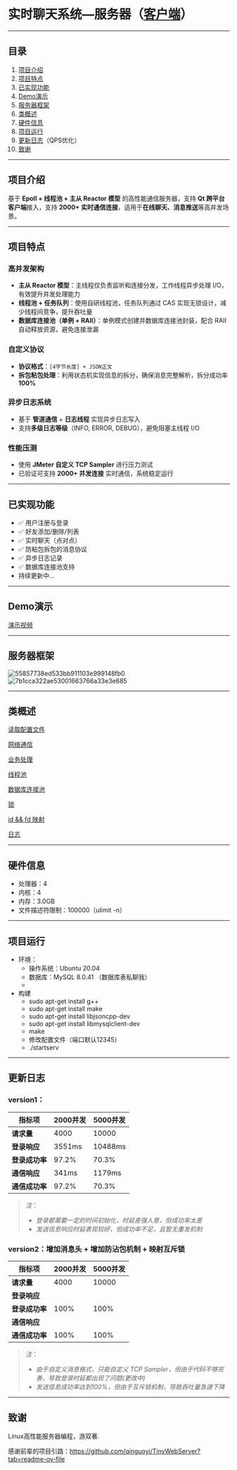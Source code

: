 # 实时聊天系统—服务器（**[客户端](https://github.com/The-Color-of-Wind/ChatSystem-Client)**）
---

## 目录
1. [项目介绍](#项目介绍)
2. [项目特点](#项目特点)
3. [已实现功能](#已实现功能)
4. [Demo演示](#Demo演示)
5. [服务器框架](#服务器框架)
6. [类概述](#类概述)
7. [硬件信息](#硬件信息)
8. [项目运行](#项目运行)
9. [更新日志](#更新日志)（QPS优化）
10. [致谢](#致谢)
   
---

## 项目介绍
基于 **Epoll + 线程池 + 主从 Reactor 模型** 的高性能通信服务器，支持 **Qt 跨平台客户端**接入，支持 **2000+ 实时通信连接**，适用于**在线聊天、消息推送**等高并发场景。

---

## 项目特点

### 高并发架构

- **主从 Reactor 模型**：主线程仅负责监听和连接分发，工作线程异步处理 I/O，有效提升并发处理能力
- **线程池 + 任务队列**：使用自研线程池，任务队列通过 CAS 实现无锁设计，减少线程间竞争，提升吞吐量
- **数据库连接池（单例 + RAII）**：单例模式创建并数据库连接池封装，配合 RAII 自动释放资源，避免连接泄漏

### 自定义协议

- **协议格式**：`[4字节长度] + JSON正文`
- **拆包粘包处理**：利用状态机实现信息的拆分，确保消息完整解析，拆分成功率 **100%**

### 异步日志系统

- 基于 **管道通信** + **日志线程** 实现异步日志写入
- 支持**多级日志等级**（INFO, ERROR, DEBUG），避免阻塞主线程 I/O

### 性能压测
- 使用 **JMeter 自定义 TCP Sampler** 进行压力测试
- 已验证可支持 **2000+ 并发连接** 实时通信，系统稳定运行

---

## 已实现功能

- ✅ 用户注册与登录
- ✅ 好友添加/删除/列表
- ✅ 实时聊天（点对点）
- ✅ 防粘包拆包的消息协议
- ✅ 异步日志记录
- ✅ 数据库连接池支持
- 持续更新中...

---

## Demo演示
[演示视频](https://www.bilibili.com/video/BV1GrosY3E7k/?vd_source=57d3045b67b7aa01f9f207a33b419c6a)

---

## 服务器框架
![55857738ed533bb911103e999148fb0](https://github.com/user-attachments/assets/4978336a-a5e4-41e3-b974-c24102199cfc)
![7b1cca322ae53001663766a33e3e685](https://github.com/user-attachments/assets/5c54e15a-cf95-42ee-b578-963c651635a2)

---

## 类概述

[读取配置文件](ModuleDescription/IniConfig.md)

[网络通信](ModuleDescription/ChatServer.md)

[业务处理](ModuleDescription/ChatConn.md)

[线程池](ModuleDescription/ThreadPool.md)

[数据库连接池](ModuleDescription/MysqlConnectPool.md)

[锁](ModuleDescription/lock.md)

[id && fd 映射](ModuleDescription/ChatMapping.md)

[日志](ModuleDescription/log.md)

---

## 硬件信息

- 处理器：4
- 内核：4
- 内存：3.0GB
- 文件描述符限制：100000（ulimit -n）

---

## 项目运行

- 环境：
  - 操作系统：Ubuntu 20.04
  - 数据库：MySQL 8.0.41 （数据库表私聊我）
  - 
- 构建
  - sudo apt-get install g++
  - sudo apt-get install make
  - sudo apt-get install libjsoncpp-dev
  - sudo apt-get install libmysqlclient-dev
  - make
  - 修改配置文件（端口默认12345）
  - ./startserv

---

## 更新日志
### **version1**：
| 指标项 | 2000并发 | 5000并发 | 
|-------|-----------|--------------|
| **请求量** | 4000 | 10000 |
| **登录响应**| 3551ms| 10488ms |
| **登录成功率**| 97.2%| 70.3% |
| **通信响应**| 341ms| 1179ms |
| **通信成功率**| 97.2%| 70.3% |

> *注*：
> - *登录都需要一定的时间初始化，时延差强人意，但成功率太差*
> - *发送信息响应时延表现较好，但成功率不足，且暂无重发机制*

### **version2**：增加消息头 + 增加防沾包机制 + 映射互斥锁
| 指标项 | 2000并发 | 5000并发 | 
|-------|-----------|--------------|
| **请求量** | 4000 | 10000 |
| **登录响应**| |  |
| **登录成功率**| 100%| 100% |
| **通信响应**| |  |
| **通信成功率**| 100%| 100% |

> *注*：
> - *由于自定义消息格式，只能自定义 TCP Sampler，但由于代码不够完善，导致登录时延都出现了问题(更改中)*
> - *发送信息成功率达到100%，但由于互斥锁机制，导致吞吐量急速下降*

---

## 致谢
Linux高性能服务器编程，游双著.

感谢前辈的项目引路：https://github.com/qinguoyi/TinyWebServer?tab=readme-ov-file
